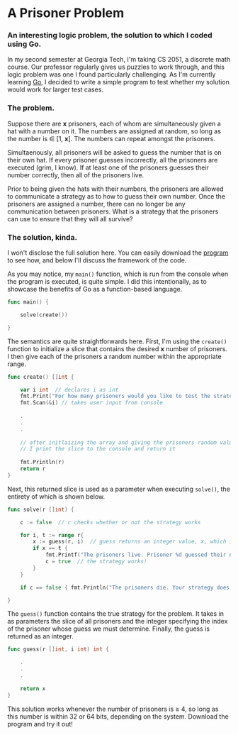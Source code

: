 # A Prisoner Problem

### An interesting logic problem, the solution to which I coded using Go.

In my second semester at Georgia Tech, I'm taking CS 2051, a discrete math course. Our professor regularly gives us puzzles to work through, and this logic problem was one I found particularly challenging. As I'm currently learning [Go](https://golang.org), I decided to write a simple program to test whether my solution would work for larger test cases. 


### The problem.

Suppose there are **x** prisoners, each of whom are simultaneously given a hat with a number on it. The numbers are assigned at random, so long as the number is ∈ [1, **x**]. The numbers can repeat amongst the prisoners.

Simultaenously, all prisoners will be asked to guess the number that is on their own hat. If every prisoner guesses incorrectly, all the prisoners are executed (grim, I know). If at least one of the prisoners guesses their number correctly, then all of the prisoners live.

Prior to being given the hats with their numbers, the prisoners are allowed to communicate a strategy as to how to guess their own number. Once the prisoners are assigned a number, there can no longer be any communication between prisoners. What is a strategy that the prisoners can use to ensure that they will all survive?


### The solution, kinda.

I won't disclose the full solution here. You can easily download the [program](https://github.com/SohanChoudhury/APrisonerProblem/blob/master/APrisonerProblem.go) to see how, and below I'll discuss the framework of the code.

As you may notice, my ```main()``` function, which is run from the console when the program is executed, is quite simple. I did this intentionally, as to showcase the benefits of Go as a function-based language.

```go
func main() {

    solve(create())

}
```

The semantics are quite straightforwards here. First, I'm using the ```create()``` function to initialize a slice that contains the desired **x** number of prisoners. I then give each of the prisoners a random number within the appropriate range.

```go
func create() []int {

    var i int  // declares i as int
    fmt.Print("For how many prisoners would you like to test the strategy? ")
    fmt.Scan(&i) // takes user input from console
    
    .
    .
    .
    
    // after initlaizing the array and giving the prisoners random values,
    // I print the slice to the console and return it
    
    fmt.Println(r)
    return r
}
```

Next, this returned slice is used as a parameter when executing ```solve()```, the entirety of which is shown below.

```go
func solve(r []int) {

    c := false  // c checks whether or not the strategy works

    for i, t := range r{
        x := guess(r, i)  // guess returns an integer value, x, which is prisoner i's guess 
        if x == t {
            fmt.Printf("The prisoners live. Prisoner %d guessed their number, %d, correctly.\n", i, x)
            c = true  // the strategy works!
        }
    }

    if c == false { fmt.Println("The prisoners die. Your strategy does not work.")}

}
```

The ```guess()``` function contains the true strategy for the problem. It takes in as parameters the slice of all prisoners and the integer specifying the index of the prisoner whose guess we must determine. Finally, the guess is returned as an integer.

```go
func guess(r []int, i int) int {

    .
    .
    .
  
    return x
}
```

This solution works whenever the number of prisoners is ≥ 4, so long as this number is within 32 or 64 bits, depending on the system. Download the program and try it out!
